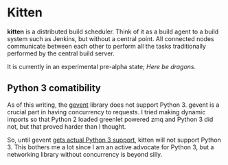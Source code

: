 # Kitten

**kitten** is a distributed build scheduler.  Think of it as a build agent to
a build system such as Jenkins, but without a central point. All connected
nodes communicate between each other to perform all the tasks traditionally
performed by the central build server.

It is currently in an experimental pre-alpha state; *Here be dragons*.


## Python 3 comatibility

As of this writing, the [gevent][gevent] library does not support Python 3.
gevent is a crucial part in having concurrency to requests.  I tried making
dynamic imports so that Python 2 loaded greenlet powered zmq and Python 3 did
not, but that proved harder than I thought.

So, until gevent [gets actual Python 3 support][38], kitten will not support
Python 3.  This bothers me a lot since I am an active advocate for Python 3,
but a networking library without concurrency is beyond silly.


[gevent]: https://github.com/surfly/gevent
[38]: https://github.com/surfly/gevent/issues/38
